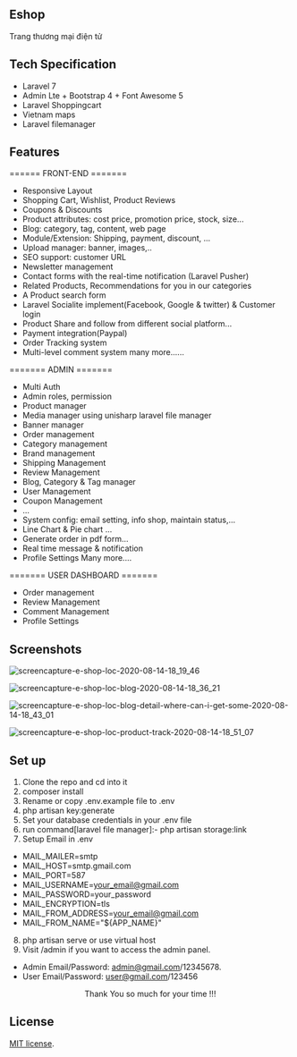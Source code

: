 ## Eshop
Trang thương mại điện tử

## Tech Specification

- Laravel 7
- Admin Lte + Bootstrap 4 + Font Awesome 5
- Laravel Shoppingcart
- Vietnam maps
- Laravel filemanager

## Features

====== FRONT-END =======

- Responsive Layout
- Shopping Cart, Wishlist, Product Reviews
- Coupons & Discounts
- Product attributes: cost price, promotion price, stock, size...
- Blog: category, tag, content, web page 
- Module/Extension: Shipping, payment, discount, ...
- Upload manager: banner, images,..
- SEO support: customer URL
- Newsletter management
- Contact forms with the real-time notification (Laravel Pusher)
- Related Products, Recommendations for you in our categories
- A Product search form
- Laravel Socialite implement(Facebook, Google & twitter) & Customer login
- Product Share and follow from different social platform...
- Payment integration(Paypal)
- Order Tracking system
- Multi-level comment system
many more......

======= ADMIN =======

- Multi Auth 
- Admin roles, permission
- Product manager
- Media manager using unisharp laravel file manager
- Banner manager
- Order management
- Category management
- Brand management
- Shipping Management
- Review Management
- Blog, Category & Tag manager
- User Management
- Coupon Management
- ...
- System config: email setting, info shop, maintain status,...
- Line Chart & Pie chart ...
- Generate order in pdf form...
- Real time message & notification
- Profile Settings
Many more....


======= USER DASHBOARD =======

- Order management
- Review Management
- Comment Management
- Profile Settings


## Screenshots

![screencapture-e-shop-loc-2020-08-14-18_19_46](https://user-images.githubusercontent.com/29488275/90719631-a1940d00-e2d4-11ea-89a3-eb36960d687d.png)

![screencapture-e-shop-loc-blog-2020-08-14-18_36_21](https://user-images.githubusercontent.com/29488275/90719648-a8228480-e2d4-11ea-9c57-5ed7aef50e26.png)

![screencapture-e-shop-loc-blog-detail-where-can-i-get-some-2020-08-14-18_43_01](https://user-images.githubusercontent.com/29488275/90719658-ace73880-e2d4-11ea-9cb2-13f2b3b0c4d2.png)

![screencapture-e-shop-loc-product-track-2020-08-14-18_51_07](https://user-images.githubusercontent.com/29488275/90719682-bbcdeb00-e2d4-11ea-8e4e-7d6bfab1c421.png)

## Set up 

1. Clone the repo and cd into it
2. composer install
3. Rename or copy .env.example file to .env
4. php artisan key:generate
5. Set your database credentials in your .env file
6. run command[laravel file manager]:-  php artisan storage:link
7. Setup Email in .env
- MAIL_MAILER=smtp
- MAIL_HOST=smtp.gmail.com
- MAIL_PORT=587
- MAIL_USERNAME=your_email@gmail.com
- MAIL_PASSWORD=your_password
- MAIL_ENCRYPTION=tls
- MAIL_FROM_ADDRESS=your_email@gmail.com
- MAIL_FROM_NAME="${APP_NAME}"

8. php artisan serve or use virtual host
9. Visit /admin if you want to access the admin panel. 
- Admin Email/Password: admin@gmail.com/12345678. 
- User Email/Password: user@gmail.com/123456

<p style="text-align:center">Thank You so much for your time !!!</p>


## License

[MIT license](https://opensource.org/licenses/MIT).
